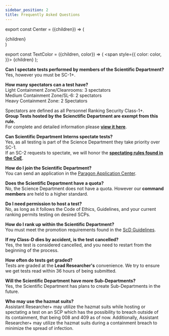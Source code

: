 ```yaml
---
sidebar_position: 2
title: Frequently Asked Questions
---
```

export const Center = ({children}) => (
   <div
      style={{
         "textAlign": "center"
      }}>
      {children}
   </div>
)

export const TextColor = ({children, color}) => (
<span
style={{
      color: color,
    }}>
{children}
</span>
);

**Can I spectate tests performed by members of the Scientific Department?**<br />
Yes, however you must be SC-1+.

**How many spectators can a test have?**<br />
Light Containment Zone/Cleanrooms: 3 spectators<br />
Medium Containment Zone/SL-6: 2 spectators<br />
Heavy Containment Zone: 2 Spectators

Spectators are defined as all Personnel Ranking Security Class-1+.<br />
<TextColor color="#FFD139">**Group Tests hosted by the Scienctific Department are exempt from this rule.**</TextColor><br />
For complete and detailed information please [<TextColor color="#91EABF">**view it here**</TextColor>](https://scpf.network/docs/coe/site\_policies/site\_access#security-class-1).

**Can Scientific Department Interns spectate tests?**<br />
Yes, as all testing is part of the Science Department they take priority over SC-1.<br />
If an SC-2 requests to spectate, we will honor the [<TextColor color="#91EABF">**spectating rules found in the CoE**</TextColor>](https://scpf.network/docs/coe/site\_policies/site\_access#notes).

**How do I join the Scientific Department?**<br />
You can send an application in the [Paragon Application Center](https://www.roblox.com/games/9203277214/Application-Center).

**Does the Scientific Department have a quota?**<br />
No, the Science Department does not have a quota. However our **command members** are held to a higher standard.

**Do I need permission to host a test?**<br />
No, as long as it follows the Code of Ethics, Guidelines, and your current ranking permits testing on desired SCPs.

**How do I rank up within the Scientific Department?**<br />
You must meet the promotion requirements found in the [ScD Guidelines](https://docs.google.com/document/d/1shk6vCUvYNv-Nyitr9_GhH5GguDjc3EC8ynAQCdxmJc/edit).

**If my Class-D dies by accident, is the test cancelled?**<br />
Yes, the test is considered cancelled, and you need to restart from the beginning of the process.

**How often do tests get graded?**<br />
Tests are graded at the <TextColor color="#735cff">**Lead Researcher's**</TextColor> convenience. We try to ensure we get tests read within 36 hours of being submitted.

**Will the Scientific Department have more Sub-Departments?**<br />
Yes, the Scientific Department has plans to create Sub-Departments in the future.

**Who may use the hazmat suits?**<br />
Assistant Researcher+ may utilize the hazmat suits while hosting or spectating a test on an SCP which has the possibility to breach outside of its containment, that being 008 and 409 as of now. Additionally, Assistant Researcher+ may utilize the hazmat suits during a containment breach to minimize the spread of infection.
